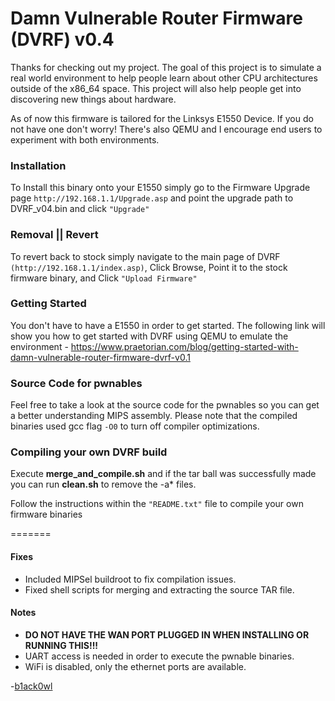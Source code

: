 # Damn Vulnerable Router Firmware (DVRF) v0.4

Thanks for checking out my project. The goal of this project is to simulate a real world environment to help people learn about other CPU architectures outside of the x86_64 space. This project will also help people get into discovering new things about hardware.

As of now this firmware is tailored for the Linksys E1550 Device. If you do not have one don't worry! There's also QEMU and I encourage end users to experiment with both environments.

### Installation
To Install this binary onto your E1550 simply go to the Firmware Upgrade page `http://192.168.1.1/Upgrade.asp` and point the upgrade path to DVRF_v04.bin and click `"Upgrade"`

### Removal || Revert
To revert back to stock simply navigate to the main page of DVRF `(http://192.168.1.1/index.asp)`, Click Browse, Point it to the stock firmware binary, and Click `"Upload Firmware"`

### Getting Started
You don't have to have a E1550 in order to get started. The following link will show you how to get started with DVRF using QEMU to emulate the environment - https://www.praetorian.com/blog/getting-started-with-damn-vulnerable-router-firmware-dvrf-v0.1

### Source Code for pwnables
Feel free to take a look at the source code for the pwnables so you can get a better understanding MIPS assembly. Please note that the compiled binaries used gcc flag `-O0` to turn off compiler optimizations.

### Compiling your own DVRF build
Execute **merge_and_compile.sh** and if the tar ball was successfully made you can run **clean.sh** to remove the -a* files.

Follow the instructions within the `"README.txt"` file to compile your own firmware binaries

=======

#### Fixes
* Included MIPSel buildroot to fix compilation issues.
* Fixed shell scripts for merging and extracting the source TAR file.

#### Notes
* **DO NOT HAVE THE WAN PORT PLUGGED IN WHEN INSTALLING OR RUNNING THIS!!!**
* UART access is needed in order to execute the pwnable binaries.
* WiFi is disabled, only the ethernet ports are available.

-<a href="https://twitter.com/b1ack0wl">b1ack0wl</a>

